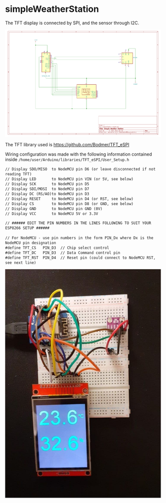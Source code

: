 # simpleWeatherStation

The TFT display is connected by SPI, and the sensor through I2C.

![alt text](https://github.com/VicenteYago/simpleWeatherStation/blob/main/docs/schematic.png?raw=true)

The TFT library used is https://github.com/Bodmer/TFT_eSPI

Wiring configuration was made with the following information contained inside `/home/user/Arduino/libraries/TFT_eSPI/User_Setup.h`


```{txt}
// Display SDO/MISO  to NodeMCU pin D6 (or leave disconnected if not reading TFT)
// Display LED       to NodeMCU pin VIN (or 5V, see below)
// Display SCK       to NodeMCU pin D5
// Display SDI/MOSI  to NodeMCU pin D7
// Display DC (RS/AO)to NodeMCU pin D3
// Display RESET     to NodeMCU pin D4 (or RST, see below)
// Display CS        to NodeMCU pin D8 (or GND, see below)
// Display GND       to NodeMCU pin GND (0V)
// Display VCC       to NodeMCU 5V or 3.3V
```

```{txt}
// ###### EDIT THE PIN NUMBERS IN THE LINES FOLLOWING TO SUIT YOUR ESP8266 SETUP ######

// For NodeMCU - use pin numbers in the form PIN_Dx where Dx is the NodeMCU pin designation
#define TFT_CS   PIN_D3  // Chip select control
#define TFT_DC   PIN_D3  // Data Command control pin
#define TFT_RST  PIN_D4  // Reset pin (could connect to NodeMCU RST, see next line)
```



![alt text](https://github.com/VicenteYago/simpleWeatherStation/blob/main/docs/wiring.jpg?raw=true)
